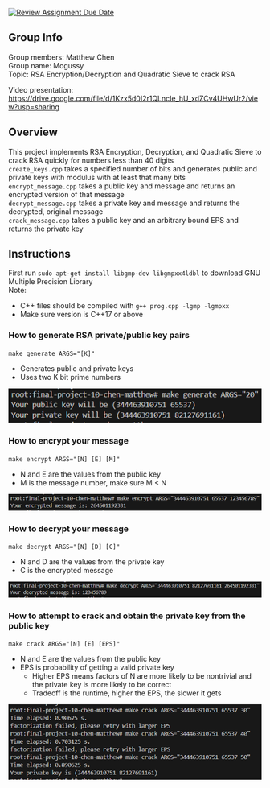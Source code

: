 [![Review Assignment Due Date](https://classroom.github.com/assets/deadline-readme-button-24ddc0f5d75046c5622901739e7c5dd533143b0c8e959d652212380cedb1ea36.svg)](https://classroom.github.com/a/ecp4su41)

## Group Info
Group members: Matthew Chen  
Group name: Mogussy  
Topic: RSA Encryption/Decryption and Quadratic Sieve to crack RSA  

Video presentation: https://drive.google.com/file/d/1Kzx5d0I2r1QLncIe_hU_xdZCv4UHwUr2/view?usp=sharing

## Overview
This project implements RSA Encryption, Decryption, and Quadratic Sieve to crack RSA quickly for numbers less than 40 digits  
`create_keys.cpp` takes a specified number of bits and generates public and private keys with modulus with at least that many bits  
`encrypt_message.cpp` takes a public key and message and returns an encrypted version of that message  
`decrypt_message.cpp` takes a private key and message and returns the decrypted, original message  
`crack_message.cpp` takes a public key and an arbitrary bound EPS and returns the private key

## Instructions
First run `sudo apt-get install libgmp-dev libgmpxx4ldbl` to download GNU Multiple Precision Library  
Note: 
- C++ files should be compiled with `g++ prog.cpp -lgmp -lgmpxx`  
- Make sure version is C++17 or above

### How to generate RSA private/public key pairs
`make generate ARGS="[K]"`
- Generates public and private keys
- Uses two K bit prime numbers

![ex of create keys](pictures/generatepic.PNG)

### How to encrypt your message
`make encrypt ARGS="[N] [E] [M]"`
- N and E are the values from the public key
- M is the message number, make sure M < N

![ex of encrypting msg](pictures/encryptpic.png)

### How to decrypt your message
`make decrypt ARGS="[N] [D] [C]"`
- N and D are the values from the private key
- C is the encrypted message

![ex of decrypting msg](pictures/decryptpic.PNG)

### How to attempt to crack and obtain the private key from the public key
`make crack ARGS="[N] [E] [EPS]"`
- N and E are the values from the public key
- EPS is probability of getting a valid private key
    - Higher EPS means factors of N are more likely to be nontrivial and the private key is more likely to be correct
    - Tradeoff is the runtime, higher the EPS, the slower it gets

![ex of cracking rsa](pictures/crackmessagepic.PNG)
